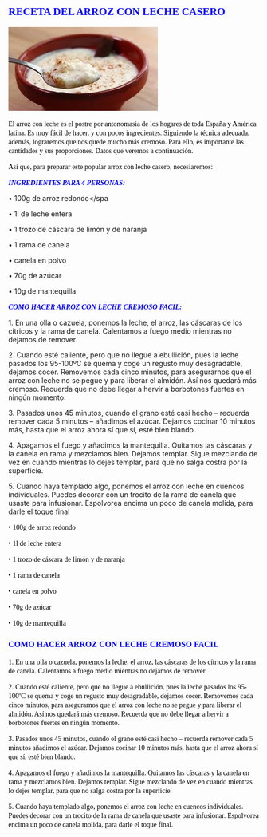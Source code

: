 ## <span style="Color:Blue;Font-Size:18;Font-Family:Castellar;">**RECETA DEL ARROZ CON LECHE CASERO**</span>

![imagen montaje](arroz.jpg)

<span style="Color:Black;Font-Size:12;Font-Family:Time New Roman;">El arroz con leche es el postre por antonomasia de los hogares de toda España y América latina. Es muy fácil de hacer, y con pocos ingredientes. Siguiendo la técnica adecuada, además, lograremos que nos quede mucho más cremoso. Para ello, es importante las cantidades y sus proporciones. Datos que veremos a continuación.   
  
<span style="Color:Black;Font-Family:Time New Roman;Font-Size:12;">Así que, para preparar este popular arroz con leche casero, necesiaremos:</span>

  
  <span style="Color:Blue;Font-Size:14;Font-Family:Time New Roman;">___INGREDIENTES PARA 4 PERSONAS:___</span>    
  
  <span sttyle="Color:Black;Font-Family:Time New Roman;Font-Size:12;">•	100g de arroz redondo</spa
  
<span sttyle="Color:Black;Font-Family:Time New Roman;Font-Size:12;">•	1l de leche entera
 
<span sttyle="Color:Black;Font-Family:Time New Roman;Font-Size:12;">•	1 trozo de cáscara de limón y de naranja

<span sttyle="Color:Black;Font-Family:Time New Roman;Font-Size:12;">•	1 rama de canela

<span sttyle="Color:Black;Font-Family:Time New Roman;Font-Size:12;">  •	canela en polvo

<span sttyle="Color:Black;Font-Family:Time New Roman;Font-Size:12;"> •	70g de azúcar

<span sttyle="Color:Black;Font-Family:Time New Roman;Font-Size:12;">   •	10g de mantequilla
  
  <span style="Color:Blue;Font-Family:Time New Roman;Font-Size:14;">___COMO HACER ARROZ CON LECHE CREMOSO FACIL:___</span>  
    
   
<span sttyle="Color:Black;Font-Family:Time New Roman;Font-Size:12;">1.	En una olla o cazuela, ponemos la leche, el arroz, las cáscaras de los cítricos y la rama de canela. Calentamos a fuego medio mientras no dejamos de remover.</span>  

  <span sttyle="Color:Black;Font-Family:Time New Roman;Font-Size:12;">2.	Cuando esté caliente, pero que no llegue a ebullición, pues la leche pasados los 95-100ºC se quema y coge un regusto muy desagradable, dejamos cocer. Removemos cada cinco minutos, para asegurarnos que el arroz con leche no se pegue y para liberar el almidón. Así nos quedará más cremoso. Recuerda que no debe llegar a hervir a borbotones fuertes en ningún momento.</span>  
  
  <span sttyle="Color:Black;Font-Family:Time New Roman;Font-Size:12;">3.	Pasados unos 45 minutos, cuando el grano esté casi hecho – recuerda remover cada 5 minutos – añadimos el azúcar. Dejamos cocinar 10 minutos más, hasta que el arroz ahora sí que sí, esté bien blando.    
    
   <span sttyle="Color:Black;Font-Family:Time New Roman;Font-Size:12;">4.	Apagamos el fuego y añadimos la mantequilla. Quitamos las cáscaras y la canela en rama y mezclamos bien. Dejamos templar. Sigue mezclando de vez en cuando mientras lo dejes templar, para que no salga costra por la superficie.
    
<span sttyle="Color:Black;Font-Family:Time New Roman;Font-Size:12;">5.	Cuando haya templado algo, ponemos el arroz con leche en cuencos individuales. Puedes decorar con un trocito de la rama de canela que usaste para infusionar. Espolvorea encima un poco de canela molida, para darle el toque final






<span style="Color:black;Font-family:Times New Roman;Font-size:12;"> •	100g de arroz redondo</span>

<span style="Color:black;Font-family:Times New Roman;Font-size:12;">•	1l de leche entera</span> 

<span style="Color:black;Font-family:Times New Roman;Font-size:12;">•	1 trozo de cáscara de limón y de naranja</span>

<span style="Color:black;Font-family:Times New Roman;Font-size:12;">•	1 rama de canela</span> 

<span style="Color:black;Font-family:Times New Roman;Font-size:12;">•	canela en polvo</span>

<span style="Color:black;Font-family:Times New Roman;Font-size:12;">•	70g de azúcar</span> 

<span style="Color:black;Font-family:Times New Roman;Font-size:12;">•	10g de mantequilla</span>

### <span style="Color:blue;Font-family:Times New Roman;Font-size:14;"> **COMO HACER ARROZ CON LECHE CREMOSO FACIL** </span>

<span style="Color:black;Font-family:Times New Roman;Font-size:12;"> 1.	En una olla o cazuela, ponemos la leche, el arroz, las cáscaras de los cítricos y la rama de canela. Calentamos a fuego medio mientras no dejamos de remover.</span>

<span style="Color:black;Font-family:Times New Roman;Font-size:12;">2.	Cuando esté caliente, pero que no llegue a ebullición, pues la leche pasados los 95-100ºC se quema y coge un regusto muy desagradable, dejamos cocer. Removemos cada cinco minutos, para asegurarnos que el arroz con leche no se pegue y para liberar el almidón. Así nos quedará más cremoso. Recuerda que no debe llegar a hervir a borbotones fuertes en ningún momento.</span>

<span style="Color:black;Font-family:Times New Roman;Font-size:12;">3.	Pasados unos 45 minutos, cuando el grano esté casi hecho – recuerda remover cada 5 minutos añadimos el azúcar. Dejamos cocinar 10 minutos más, hasta que el arroz ahora sí que sí, esté bien blando.</span>

<span style="Color:black;Font-family:Times New Roman;Font-size:12;">4.	Apagamos el fuego y añadimos la mantequilla. Quitamos las cáscaras y la canela en rama y mezclamos bien. Dejamos templar. Sigue mezclando de vez en cuando mientras lo dejes templar, para que no salga costra por la superficie.</span>

<span style="Color:black;Font-family:Times New Roman;Font-size:12;">5.	Cuando haya templado algo, ponemos el arroz con leche en cuencos individuales. Puedes decorar con un trocito de la rama de canela que usaste para infusionar. Espolvorea encima un poco de canela molida, para darle el toque final.</span>
